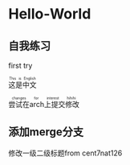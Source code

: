 # Hello-World

## 自我练习

first try

<ruby>这是中文<rt>This is English</rt></ruby>

<ruby>尝试在arch上提交修改<rt>changes for interest hihihi</rt></ruby>

## 添加merge分支

修改一级二级标题from cent7nat126
